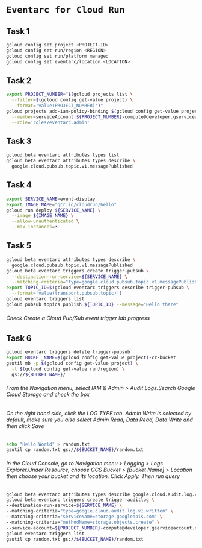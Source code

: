 # ``` Eventarc for Cloud Run ```
## Task 1
``` bash
gcloud config set project <PROJECT-ID>
gcloud config set run/region <REGION>
gcloud config set run/platform managed
gcloud config set eventarc/location <LOCATION>
```
## Task 2
```bash
export PROJECT_NUMBER="$(gcloud projects list \
  --filter=$(gcloud config get-value project) \
  --format='value(PROJECT_NUMBER)')"
gcloud projects add-iam-policy-binding $(gcloud config get-value project) \
  --member=serviceAccount:${PROJECT_NUMBER}-compute@developer.gserviceaccount.com \
  --role='roles/eventarc.admin'
```
## Task 3
```bash
gcloud beta eventarc attributes types list
gcloud beta eventarc attributes types describe \
  google.cloud.pubsub.topic.v1.messagePublished
```
## Task 4
```bash
export SERVICE_NAME=event-display
export IMAGE_NAME="gcr.io/cloudrun/hello"
gcloud run deploy ${SERVICE_NAME} \
  --image ${IMAGE_NAME} \
  --allow-unauthenticated \
  --max-instances=3
```
## Task 5
```bash
gcloud beta eventarc attributes types describe \
  google.cloud.pubsub.topic.v1.messagePublished
gcloud beta eventarc triggers create trigger-pubsub \
  --destination-run-service=${SERVICE_NAME} \
  --matching-criteria="type=google.cloud.pubsub.topic.v1.messagePublished"
export TOPIC_ID=$(gcloud eventarc triggers describe trigger-pubsub \
  --format='value(transport.pubsub.topic)')
gcloud eventarc triggers list
gcloud pubsub topics publish ${TOPIC_ID} --message="Hello there"
```
###### Check Create a Cloud Pub/Sub event trigger lab progress
## Task 6
```bash
gcloud eventarc triggers delete trigger-pubsub
export BUCKET_NAME=$(gcloud config get-value project)-cr-bucket
gsutil mb -p $(gcloud config get-value project) \
  -l $(gcloud config get-value run/region) \
  gs://${BUCKET_NAME}/
```
###### From the Navigation menu, select IAM & Admin > Audit Logs.Search Google Cloud Storage and check the box
###### On the right hand side, click the LOG TYPE tab. Admin Write is selected by default, make sure you also select Admin Read, Data Read, Data Write and then click Save
```bash
echo "Hello World" > random.txt
gsutil cp random.txt gs://${BUCKET_NAME}/random.txt
```
###### In the Cloud Console, go to Navigation menu > Logging > Logs Explorer.Under Resource, choose GCS Bucket > [Bucket Name] > Location then choose your bucket and its location. Click Apply. Then run query

```bash
gcloud beta eventarc attributes types describe google.cloud.audit.log.v1.written
gcloud beta eventarc triggers create trigger-auditlog \
--destination-run-service=${SERVICE_NAME} \
--matching-criteria="type=google.cloud.audit.log.v1.written" \
--matching-criteria="serviceName=storage.googleapis.com" \
--matching-criteria="methodName=storage.objects.create" \
--service-account=${PROJECT_NUMBER}-compute@developer.gserviceaccount.com
gcloud eventarc triggers list
gsutil cp random.txt gs://${BUCKET_NAME}/random.txt
```


